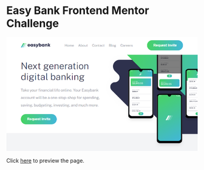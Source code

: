 # Easy Bank Frontend Mentor Challenge

![alt text](https://github.com/Stef-Lev/personal-projects/blob/master/easy-bank-page/images/easy-bank-page.png)

Click [here](https://www.stefanosleventis.com/easy-bank-page/) to preview the page.